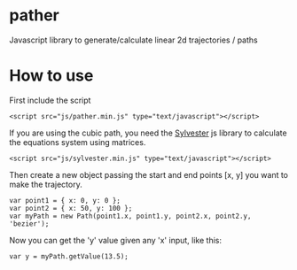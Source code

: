 # pather

Javascript library to generate/calculate linear 2d trajectories / paths


# How to use

First include the script

    <script src="js/pather.min.js" type="text/javascript"></script>

If you are using the cubic path, you need the [Sylvester](http://sylvester.jcoglan.com/) js library to calculate the equations system using matrices.

    <script src="js/sylvester.min.js" type="text/javascript"></script>


Then create a new object passing the start and end points [x, y] you want to make the trajectory.

    var point1 = { x: 0, y: 0 };
    var point2 = { x: 50, y: 100 };
    var myPath = new Path(point1.x, point1.y, point2.x, point2.y, 'bezier');


Now you can get the 'y' value given any 'x' input, like this:

    var y = myPath.getValue(13.5);

